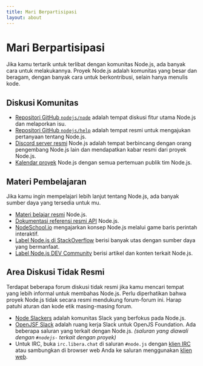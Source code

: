 ```yaml
---
title: Mari Berpartisipasi
layout: about
---
```


# Mari Berpartisipasi

Jika kamu tertarik untuk terlibat dengan komunitas Node.js, ada banyak cara untuk melakukannya. Proyek Node.js adalah komunitas yang besar dan beragam, dengan banyak cara untuk berkontribusi, selain hanya menulis kode.

## Diskusi Komunitas

- [Repositori GitHub `nodejs/node`](https://github.com/nodejs/node/issues) adalah tempat diskusi fitur utama Node.js dan melaporkan isu.
- [Repositori GitHub `nodejs/help`](https://github.com/nodejs/help/issues) adalah tempat resmi untuk mengajukan pertanyaan tentang Node.js.
- [Discord server resmi](DISCORD_INVITE_PLACEHOLDER) Node.js adalah tempat berbincang dengan orang pengembang Node.js lain dan mendapatkan kabar resmi dari proyek Node.js.
- [Kalendar proyek](https://nodejs.org/calendar) Node.js dengan semua pertemuan publik tim Node.js.

## Materi Pembelajaran

Jika kamu ingin mempelajari lebih lanjut tentang Node.js, ada banyak sumber daya yang tersedia untuk mu.

- [Materi belajar resmi](https://nodejs.org/en/learn/) Node.js.
- [Dokumentasi referensi resmi API](https://nodejs.org/api/) Node.js.
- [NodeSchool.io](https://nodeschool.io/) mengajarkan konsep Node.js melalui game baris perintah interaktif.
- [Label Node.js di StackOverflow](https://stackoverflow.com/questions/tagged/node.js) berisi banyak utas dengan sumber daya yang bermanfaat.
- [Label Node.js DEV Community](https://dev.to/t/node) berisi artikel dan konten terkait Node.js.

## Area Diskusi Tidak Resmi

Terdapat beberapa forum diskusi tidak resmi jika kamu mencari tempat yang lebih informal untuk membahas Node.js.
Perlu diperhatikan bahwa proyek Node.js tidak secara resmi mendukung forum-forum ini. Harap patuhi aturan dan kode etik masing-masing forum.

- [Node Slackers](https://www.nodeslackers.com/) adalah komunitas Slack yang berfokus pada Node.js.
- [OpenJSF Slack](https://slack-invite.openjsf.org/) adalah ruang kerja Slack untuk OpenJS Foundation. Ada beberapa saluran yang terkait dengan Node.js. _(saluran yang diawali dengan `#nodejs-` terkait dengan proyek)_
- Untuk IRC, buka `irc.libera.chat` di saluran `#node.js` dengan [klien IRC](https://en.wikipedia.org/wiki/Comparison_of_Internet_Relay_Chat_clients) atau sambungkan di browser web Anda ke saluran menggunakan [klien web](https://kiwiirc.com/nextclient/).
